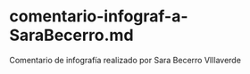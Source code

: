 # comentario-infograf-a-SaraBecerro.md
Comentario de infografía realizado por Sara Becerro VIllaverde
